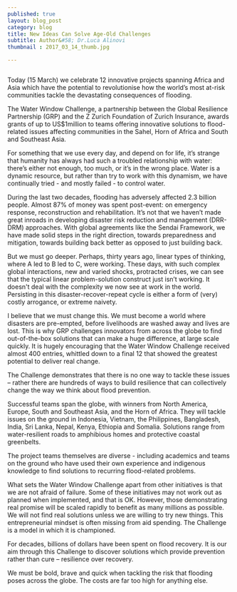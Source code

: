 ```yaml
---
published: true
layout: blog_post
category: blog
title: New Ideas Can Solve Age-Old Challenges
subtitle: Author&#58; Dr.Luca Alinovi
thumbnail : 2017_03_14_thumb.jpg

---
```


<img src="{{ site.baseurl }}/img/news/2017_03_14_banner1.jpg" alt="">

Today (15 March) we celebrate 12 innovative projects spanning Africa and Asia which have the potential to revolutionise how the world’s most at-risk communities tackle the devastating consequences of flooding.

The Water Window Challenge, a partnership between the Global Resilience Partnership (GRP) and the Z Zurich Foundation of Zurich Insurance, awards grants of up to US$1million to teams offering innovative solutions to flood-related issues affecting communities in the Sahel, Horn of Africa and South and Southeast Asia.

For something that we use every day, and depend on for life, it’s strange that humanity has always had such a troubled relationship with water: there’s either not enough, too much, or it’s in the wrong place. Water is a dynamic resource, but rather than try to work with this dynamism, we have continually tried - and mostly failed - to control water.

During the last two decades, flooding has adversely affected 2.3 billion people. Almost 87% of money was spent post-event: on emergency response, reconstruction and rehabilitation. It’s not that we haven’t made great inroads in developing disaster risk reduction and management (DRR-DRM) approaches. With global agreements like the Sendai Framework, we have made solid steps in the right direction, towards preparedness and mitigation, towards building back better as opposed to just building back.

But we must go deeper. Perhaps, thirty years ago, linear types of thinking, where A led to B led to C, were working. These days, with such complex global interactions, new and varied shocks, protracted crises, we can see that the typical linear problem-solution construct just isn’t working. It doesn't deal with the complexity we now see at work in the world. Persisting in this disaster-recover-repeat cycle is either a form of (very) costly arrogance, or extreme naivety.

I believe that we must change this. We must become a world where disasters are pre-empted, before livelihoods are washed away and lives are lost. This is why GRP challenges innovators from across the globe to find out-of-the-box solutions that can make a huge difference, at large scale quickly. It is hugely encouraging that the Water Window Challenge received almost 400 entries, whittled down to a final 12 that showed the greatest potential to deliver real change.

The Challenge demonstrates that there is no one way to tackle these issues – rather there are hundreds of ways to build resilience that can collectively change the way we think about flood prevention.

Successful teams span the globe, with winners from North America, Europe, South and Southeast Asia, and the Horn of Africa. They will tackle issues on the ground in Indonesia, Vietnam, the Philippines, Bangladesh, India, Sri Lanka, Nepal, Kenya, Ethiopia and Somalia. Solutions range from water-resilient roads to amphibious homes and protective coastal greenbelts.

The project teams themselves are diverse - including academics and teams on the ground who have used their own experience and indigenous knowledge to find solutions to recurring flood-related problems.

What sets the Water Window Challenge apart from other initiatives is that we are not afraid of failure. Some of these initiatives may not work out as planned when implemented, and that is OK. However, those demonstrating real promise will be scaled rapidly to benefit as many millions as possible. We will not find real solutions unless we are willing to try new things. This entrepreneurial mindset is often missing from aid spending. The Challenge is a model in which it is championed.

For decades, billions of dollars have been spent on flood recovery. It is our aim through this Challenge to discover solutions which provide prevention rather than cure – resilience over recovery.

We must be bold, brave and quick when tackling the risk that flooding poses across the globe. The costs are far too high for anything else.




















 



